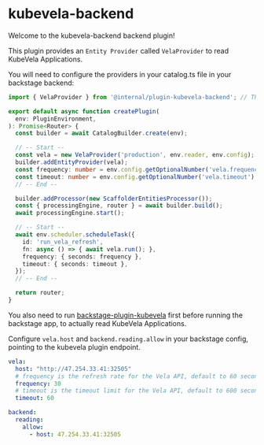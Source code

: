 # kubevela-backend

Welcome to the kubevela-backend backend plugin!

This plugin provides an `Entity Provider` called `VelaProvider` to read KubeVela Applications.

You will need to configure the providers in your catalog.ts file in your backstage backend:

```typescript
import { VelaProvider } from '@internal/plugin-kubevela-backend'; // This name will be changed once npm reg is published

export default async function createPlugin(
  env: PluginEnvironment,
): Promise<Router> {
  const builder = await CatalogBuilder.create(env);

  // -- Start --
  const vela = new VelaProvider('production', env.reader, env.config);
  builder.addEntityProvider(vela);
  const frequency: number = env.config.getOptionalNumber('vela.frequency') || 60;
  const timeout: number = env.config.getOptionalNumber('vela.timeout') || 600;
  // -- End --

  builder.addProcessor(new ScaffolderEntitiesProcessor());
  const { processingEngine, router } = await builder.build();
  await processingEngine.start();

  // -- Start --
  await env.scheduler.scheduleTask({
    id: 'run_vela_refresh',
    fn: async () => { await vela.run(); },
    frequency: { seconds: frequency },
    timeout: { seconds: timeout },
  });
  // -- End --

  return router;
}
```

You also need to run [backstage-plugin-kubevela](https://github.com/kubevela-contrib/backstage-plugin-kubevela) first before running the backstage app, to actually read KubeVela Applications.


Configure `vela.host` and `backend.reading.allow` in your backstage config, pointing to the kubevela plugin endpoint.

```yaml
vela:
  host: "http://47.254.33.41:32505"
  # frequency is the refresh rate for the Vela API, default to 60 seconds, the unit is seconds
  frequency: 30
  # timeout is the timeout limit for the Vela API, default to 600 seconds, the unit is seconds
  timeout: 60

backend:
  reading:
    allow:
      - host: 47.254.33.41:32505
```
